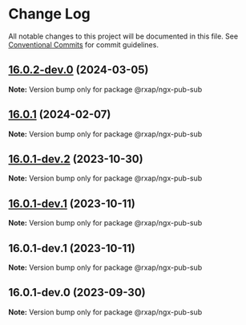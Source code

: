 # Change Log

All notable changes to this project will be documented in this file.
See [Conventional Commits](https://conventionalcommits.org) for commit guidelines.

## [16.0.2-dev.0](https://gitlab.com/rxap/packages/compare/@rxap/ngx-pub-sub@16.0.1...@rxap/ngx-pub-sub@16.0.2-dev.0) (2024-03-05)

**Note:** Version bump only for package @rxap/ngx-pub-sub

## [16.0.1](https://gitlab.com/rxap/packages/compare/@rxap/ngx-pub-sub@16.0.1-dev.2...@rxap/ngx-pub-sub@16.0.1) (2024-02-07)

**Note:** Version bump only for package @rxap/ngx-pub-sub

## [16.0.1-dev.2](https://gitlab.com/rxap/packages/compare/@rxap/ngx-pub-sub@16.0.1-dev.1...@rxap/ngx-pub-sub@16.0.1-dev.2) (2023-10-30)

**Note:** Version bump only for package @rxap/ngx-pub-sub

## [16.0.1-dev.1](https://gitlab.com/rxap/packages/compare/@rxap/ngx-pub-sub@16.0.1-dev.1...@rxap/ngx-pub-sub@16.0.1-dev.1) (2023-10-11)

**Note:** Version bump only for package @rxap/ngx-pub-sub

## 16.0.1-dev.1 (2023-10-11)

**Note:** Version bump only for package @rxap/ngx-pub-sub

## 16.0.1-dev.0 (2023-09-30)

**Note:** Version bump only for package @rxap/ngx-pub-sub
